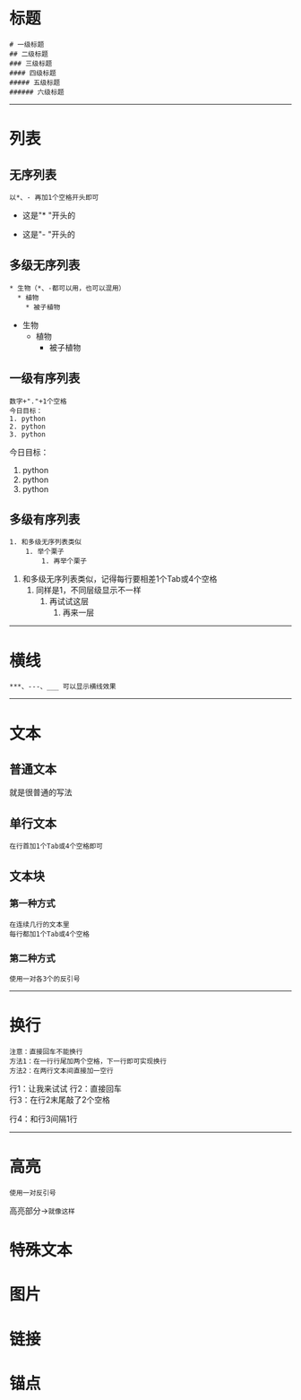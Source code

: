 # 标题
```
# 一级标题
## 二级标题
### 三级标题
#### 四级标题
##### 五级标题
###### 六级标题
```
---
# 列表
## 无序列表
```
以*、- 再加1个空格开头即可
```
* 这是"* "开头的
- 这是"- "开头的
## 多级无序列表
```
* 生物（*、-都可以用，也可以混用）
  * 植物
    * 被子植物
```
- 生物
  * 植物
    - 被子植物
## 一级有序列表
```
数字+"."+1个空格
今日目标：
1. python
2. python
3. python
```
今日目标：
1. python
2. python
3. python
## 多级有序列表
```
1. 和多级无序列表类似
    1. 举个栗子
        1. 再举个栗子
```
1. 和多级无序列表类似，记得每行要相差1个Tab或4个空格
    1. 同样是1，不同层级显示不一样
        1. 再试试这层
            1. 再来一层
---
# 横线
```
***、---、___ 可以显示横线效果
```
---
# 文本
## 普通文本
就是很普通的写法
## 单行文本
```
在行首加1个Tab或4个空格即可
```
## 文本块
### 第一种方式
```
在连续几行的文本里
每行都加1个Tab或4个空格
```
### 第二种方式
```
使用一对各3个的反引号
```
***
# 换行
```
注意：直接回车不能换行
方法1：在一行行尾加两个空格，下一行即可实现换行
方法2：在两行文本间直接加一空行
```
行1：让我来试试
行2：直接回车  
行3：在行2末尾敲了2个空格

行4：和行3间隔1行
___
# 高亮
```
使用一对反引号
```
高亮部分→`就像这样`
# 特殊文本
# 图片
# 链接
# 锚点
